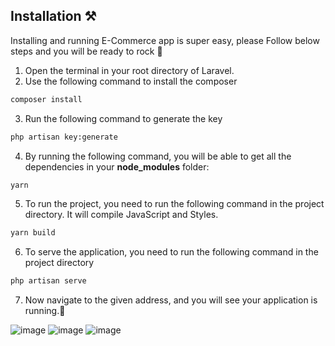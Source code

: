 ## Installation ⚒️

Installing and running E-Commerce app is super easy, please Follow below steps and you will be ready to rock 🤘

1. Open the terminal in your root directory of Laravel.
2. Use the following command to install the composer

```bash
composer install
```

3. Run the following command to generate the key

```bash
php artisan key:generate
```

4. By running the following command, you will be able to get all the dependencies in your **node_modules** folder:

```bash
yarn
```

5. To run the project, you need to run the following command in the project directory. It will compile JavaScript and Styles.

```bash
yarn build
```

6. To serve the application, you need to run the following command in the project directory

```bash
php artisan serve
```

7. Now navigate to the given address, and you will see your application is running.🥳

![image](https://github.com/user-attachments/assets/a1b073c3-3b8a-4750-a8b2-c53d634aa37d)
![image](https://github.com/user-attachments/assets/97f6d905-c6dc-4f66-a8dc-e7b0656f01a5)
![image](https://github.com/user-attachments/assets/d95cf80b-0882-43f2-8c17-7deeeaf8ae77)


